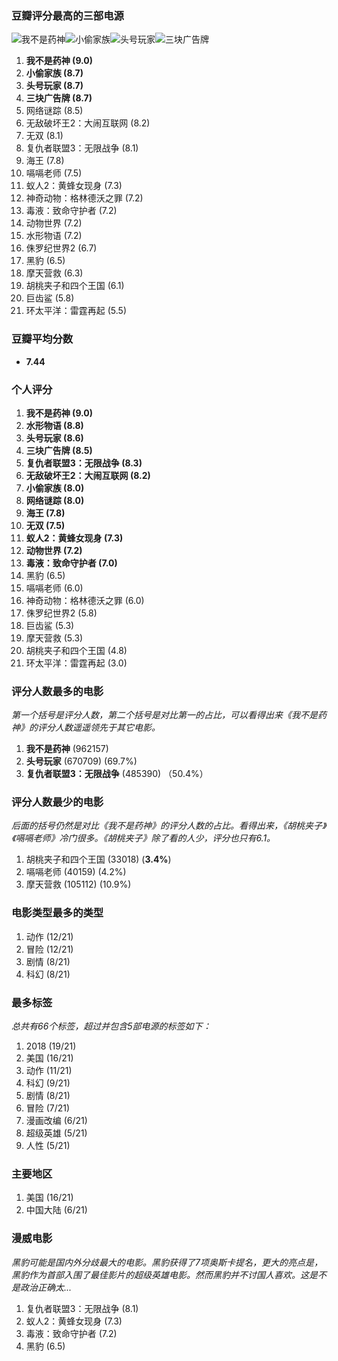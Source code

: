 ### 豆瓣评分最高的三部电源

![我不是药神](https://img3.doubanio.com/view/photo/s_ratio_poster/public/p2519070834.webp)![小偷家族](https://img3.doubanio.com/view/photo/s_ratio_poster/public/p2530599636.webp)![头号玩家](https://img1.doubanio.com/view/photo/s_ratio_poster/public/p2516578307.webp)![三块广告牌](https://img1.doubanio.com/view/photo/s_ratio_poster/public/p2510081688.webp)



1. **我不是药神 (9.0)**
2. **小偷家族 (8.7)**
3. **头号玩家 (8.7)**
4. **三块广告牌 (8.7)**
5. 网络谜踪 (8.5)
6. 无敌破坏王2：大闹互联网 (8.2)
7. 无双 (8.1)
8. 复仇者联盟3：无限战争 (8.1)
9. 海王 (7.8)
10. 嗝嗝老师 (7.5)
11. 蚁人2：黄蜂女现身 (7.3)
12. 神奇动物：格林德沃之罪 (7.2)
13. 毒液：致命守护者 (7.2)
14. 动物世界 (7.2)
15. 水形物语 (7.2)
16. 侏罗纪世界2 (6.7)
17. 黑豹 (6.5)
18. 摩天营救 (6.3)
19. 胡桃夹子和四个王国 (6.1)
20. 巨齿鲨 (5.8)
21. 环太平洋：雷霆再起 (5.5)



### 豆瓣平均分数

- **7.44**



### 个人评分

1. **我不是药神 (9.0)**
2. **水形物语 (8.8)**
3. **头号玩家 (8.6)**
4. **三块广告牌 (8.5)**
5. **复仇者联盟3：无限战争 (8.3)**
6. **无敌破坏王2：大闹互联网 (8.2)**
7. **小偷家族 (8.0)**
8. **网络谜踪 (8.0)**
9. **海王 (7.8)**
10. **无双 (7.5)**
11. **蚁人2：黄蜂女现身 (7.3)**
12. **动物世界 (7.2)**
13. **毒液：致命守护者 (7.0)**
14. 黑豹 (6.5)
15. 嗝嗝老师 (6.0)
16. 神奇动物：格林德沃之罪 (6.0)
17. 侏罗纪世界2 (5.8)
18. 巨齿鲨 (5.3)
19. 摩天营救 (5.3)
20. 胡桃夹子和四个王国 (4.8)
21. 环太平洋：雷霆再起 (3.0)



### 评分人数最多的电影

*第一个括号是评分人数，第二个括号是对比第一的占比，可以看得出来《我不是药神》的评分人数遥遥领先于其它电影。*

1. **我不是药神** (962157)
2. **头号玩家** (670709) (69.7%)
3. **复仇者联盟3：无限战争** (485390) （50.4%）



### 评分人数最少的电影

*后面的括号仍然是对比《我不是药神》的评分人数的占比。看得出来，《胡桃夹子》《嗝嗝老师》冷门很多。《胡桃夹子》除了看的人少，评分也只有6.1。*

1. 胡桃夹子和四个王国 (33018) (**3.4%**)
2. 嗝嗝老师 (40159) (4.2%)
3. 摩天营救 (105112) (10.9%)



### 电影类型最多的类型

1. 动作 (12/21)
2. 冒险 (12/21)
3. 剧情 (8/21)
4. 科幻 (8/21)



### 最多标签

*总共有66个标签，超过并包含5部电源的标签如下：*

1. 2018 (19/21)
2. 美国 (16/21)
3. 动作 (11/21)
4. 科幻 (9/21)
5. 剧情 (8/21)
6. 冒险 (7/21)
7. 漫画改编 (6/21)
8. 超级英雄 (5/21)
9. 人性 (5/21)



### 主要地区

1. 美国 (16/21)
2. 中国大陆 (6/21)



### 漫威电影

*黑豹可能是国内外分歧最大的电影。黑豹获得了7项奥斯卡提名，更大的亮点是，黑豹作为首部入围了最佳影片的超级英雄电影。然而黑豹并不讨国人喜欢。这是不是政治正确太...*

1. 复仇者联盟3：无限战争 (8.1)
2. 蚁人2：黄蜂女现身 (7.3)
3. 毒液：致命守护者 (7.2)
4. 黑豹 (6.5)

